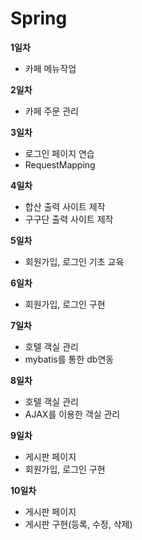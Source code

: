 # Spring

**1일차**
+ 카페 메뉴작업


**2일차**
+ 카페 주문 관리


**3일차**
+ 로그인 페이지 연습
+ RequestMapping


**4일차**
+ 합산 출력 사이트 제작
+ 구구단 출력 사이트 제작


**5일차**
+ 회원가입, 로그인 기초 교육


**6일차**
+ 회원가입, 로그인 구현


**7일차**
+ 호텔 객실 관리
+ mybatis를 통한 db연동


**8일차**
+ 호텔 객실 관리
+ AJAX를 이용한 객실 관리


**9일차**
+ 게시판 페이지
+ 회원가입, 로그인 구현


**10일차**
+ 게시판 페이지
+ 게시판 구현(등록, 수정, 삭제)